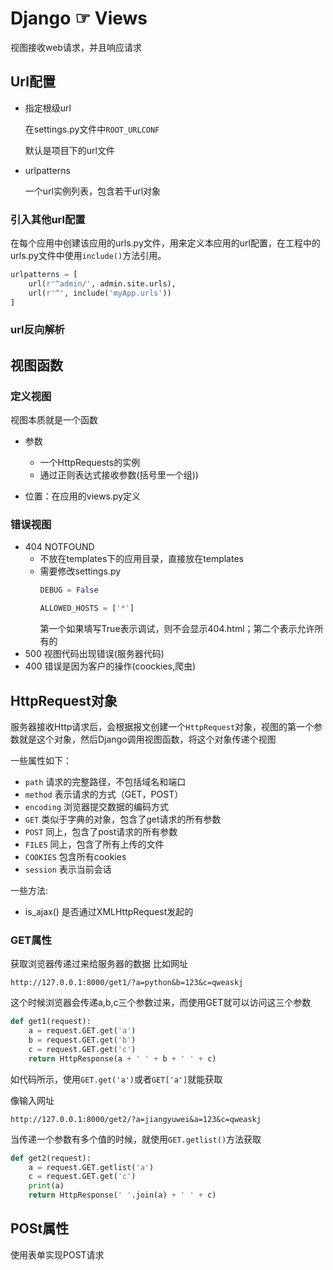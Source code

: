 # Django ☞ Views
视图接收web请求，并且响应请求

## Url配置
* 指定根级url

    在settings.py文件中`ROOT_URLCONF`
    
    默认是项目下的url文件
* urlpatterns

    一个url实例列表，包含若干url对象
### 引入其他url配置
在每个应用中创建该应用的urls.py文件，用来定义本应用的url配置，在工程中的urls.py文件中使用`include()`方法引用。
```python
urlpatterns = [
    url(r'^admin/', admin.site.urls),
    url(r'^', include('myApp.urls'))
]
```
### url反向解析
## 视图函数
### 定义视图
视图本质就是一个函数
* 参数

    * 一个HttpRequests的实例
    * 通过正则表达式接收参数(括号里一个组))
* 位置：在应用的views.py定义
### 错误视图
* 404   NOTFOUND    
    * 不放在templates下的应用目录，直接放在templates
    * 需要修改settings.py
        ```python
        DEBUG = False

        ALLOWED_HOSTS = ['*']
        ```
        第一个如果填写True表示调试，则不会显示404.html；第二个表示允许所有的
* 500   视图代码出现错误(服务器代码)
* 400   错误是因为客户的操作(coockies,爬虫)
## HttpRequest对象 
服务器接收Http请求后，会根据报文创建一个`HttpRequest`对象，视图的第一个参数就是这个对象，然后Django调用视图函数，将这个对象传递个视图

一些属性如下：
* `path`        请求的完整路径，不包括域名和端口
* `method`      表示请求的方式（GET，POST）
* `encoding`    浏览器提交数据的编码方式
* `GET`         类似于字典的对象，包含了get请求的所有参数
* `POST`        同上，包含了post请求的所有参数
* `FILES`       同上，包含了所有上传的文件
* `COOKIES`     包含所有cookies
* `session`     表示当前会话

一些方法:
* is_ajax()     是否通过XMLHttpRequest发起的
### GET属性
获取浏览器传递过来给服务器的数据
比如网址
```
http://127.0.0.1:8000/get1/?a=python&b=123&c=qweaskj
```
这个时候浏览器会传递a,b,c三个参数过来，而使用GET就可以访问这三个参数
```python
def get1(request):
    a = request.GET.get('a')
    b = request.GET.get('b')
    c = request.GET.get('c')
    return HttpResponse(a + ' ' + b + ' ' + c)
```
如代码所示，使用`GET.get('a')`或者`GET['a']`就能获取

像输入网址
```
http://127.0.0.1:8000/get2/?a=jiangyuwei&a=123&c=qweaskj
```
当传递一个参数有多个值的时候，就使用`GET.getlist()`方法获取

```python
def get2(request):
    a = request.GET.getlist('a')
    c = request.GET.get('c')
    print(a)
    return HttpResponse(' '.join(a) + ' ' + c)
```
## POSt属性
使用表单实现POST请求